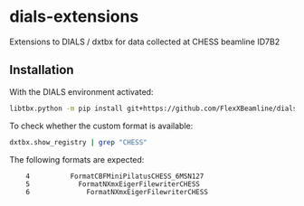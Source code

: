 # dials-extensions
Extensions to DIALS / dxtbx for data collected at CHESS beamline ID7B2

## Installation

With the DIALS environment activated:

```bash
libtbx.python -m pip install git+https://github.com/FlexXBeamline/dials-extensions
```

To check whether the custom format is available:

```bash
dxtbx.show_registry | grep "CHESS"
```

The following formats are expected:
```
    4          FormatCBFMiniPilatusCHESS_6MSN127
    5            FormatNXmxEigerFilewriterCHESS
    6              FormatNXmxEigerFilewriterCHESS
```
